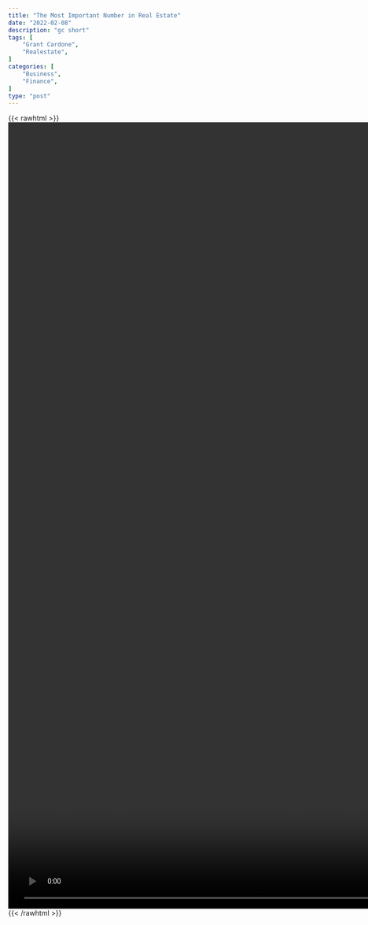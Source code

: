 ```yaml
---
title: "The Most Important Number in Real Estate"
date: "2022-02-08"
description: "gc short"
tags: [
    "Grant Cardone",
    "Realestate",
]
categories: [
    "Business",
    "Finance",
]
type: "post"
---
```

{{< rawhtml >}}
    <video style="height:40vh;width:auto" overflow="hidden" controls>
        <source src="https://clips.dev00ps.com/Grant_ardone/the_most_important_number_in_real_estate.mp4" type="video/mp4"> 
    </video>
{{< /rawhtml >}}